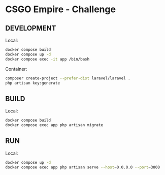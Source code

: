 # CSGO Empire - Challenge

## DEVELOPMENT
Local:
```bash
docker compose build
docker compose up -d
docker compose exec -it app /bin/bash
```
Container:
```bash
composer create-project --prefer-dist laravel/laravel .
php artisan key:generate
```

## BUILD
Local:
```bash
docker compose build
docker compose exec app php artisan migrate
```

## RUN
Local:
```bash
docker compose up -d
docker compose exec app php artisan serve --host=0.0.0.0 --port=3000
```
